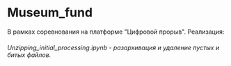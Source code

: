 # Museum_fund
В рамках соревнования на платформе "Цифровой прорыв".
Реализация: 
###### Unzipping_initial_processing.ipynb - разархивация и удаление пустых и битых файлов. 
